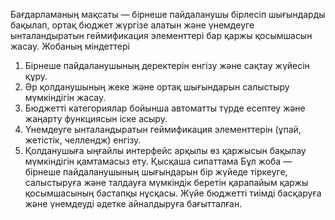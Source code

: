 Бағдарламаның мақсаты — бірнеше пайдаланушы бірлесіп шығындарды бақылап, ортақ бюджет жүргізе алатын және үнемдеуге ынталандыратын геймификация элементтері бар қаржы қосымшасын жасау.
Жобаның міндеттері
1. Бірнеше пайдаланушының деректерін енгізу және сақтау жүйесін құру.
2. Әр қолданушының жеке және ортақ шығындарын салыстыру мүмкіндігін жасау.
3. Бюджетті категориялар бойынша автоматты түрде есептеу және жаңарту функциясын іске асыру.
4. Үнемдеуге ынталандыратын геймификация элементтерін (ұпай, жетістік, челлендж) енгізу.
5. Қолданушыға ыңғайлы интерфейс арқылы өз қаржысын бақылау мүмкіндігін қамтамасыз ету.
Қысқаша сипаттама
Бұл жоба — бірнеше пайдаланушының шығындарын бір жүйеде тіркеуге, салыстыруға және талдауға мүмкіндік беретін қарапайым қаржы қосымшасының бастапқы нұсқасы. Жүйе бюджетті тиімді басқаруға және үнемдеуді әдетке айналдыруға бағытталған.
